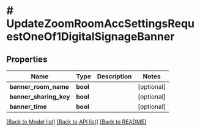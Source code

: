 # # UpdateZoomRoomAccSettingsRequestOneOf1DigitalSignageBanner

## Properties

Name | Type | Description | Notes
------------ | ------------- | ------------- | -------------
**banner_room_name** | **bool** |  | [optional]
**banner_sharing_key** | **bool** |  | [optional]
**banner_time** | **bool** |  | [optional]

[[Back to Model list]](../../README.md#models) [[Back to API list]](../../README.md#endpoints) [[Back to README]](../../README.md)
